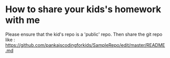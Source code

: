# How to share your kids's homework with me
Please ensure that the kid's repo is a 'public' repo. 
Then share the git repo like : https://github.com/pankajscodingforkids/SampleRepo/edit/master/README.md

